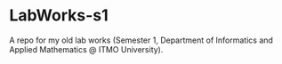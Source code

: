 # LabWorks-s1
A repo for my old lab works (Semester 1, Department of Informatics and Applied Mathematics @ ITMO University).
